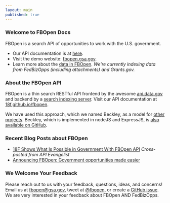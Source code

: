 ```yaml
---
layout: main
published: true
---
```


### Welcome to FBOpen Docs

FBOpen is a search API of opportunities to work with the U.S. government.

* Our API documentation is at [here](/fbopen-docs/apidocs).
* Visit the demo website: [fbopen.gsa.gov](https://fbopen.gsa.gov).
* Learn more about the [data in FBOpen](/fbopen-docs/data-sources). _We're currently indexing data from FedBizOpps (including attachments) and Grants.gov._

### About the FBOpen API

FBOpen is a thin search RESTful API frontend by the awesome [api.data.gov](https://api.data.gov) and backend by a [search indexing server](https://www.elasticsearch.org). Visit our API documentation at [18f.github.io/fbopen](https://18f.github.io/fbopen/).

We have used this approach, which we named Beckley, as a model for [other projects](http://18fblog.tumblr.com/post/85232393363/a-few-notes-on-notalone-gov). Beckley, which is implemented in nodeJS and ExpressJS, is [also available on GitHub](https://github.com/18f/beckley).

### Recent Blog Posts about FBOpen

* [18F Shows What Is Possible in Government With FBOpen API](http://18fblog.tumblr.com/post/85434416767/18f-shows-what-is-possible-in-government-with-fbopen) _Cross-posted from API Evangelist_
* [Announcing FBOpen: Government opportunities made easier](18fblog.tumblr.com/post/81293178801/announcing-fbopen-government-opportunities-made-easier)

### We Welcome Your Feedback

Please reach out to us with your feedback, questions, ideas, and concerns! Email us at <a href="mailto:fbopen@gsa.gov">fbopen@gsa.gov</a>, tweet at [@fbopen](https://twitter.com/fbopen), or create a [GitHub issue](https://github.com/18f/fbopen/issues/new). We are very interested in your feedback about FBOpen AND FedBizOpps.
